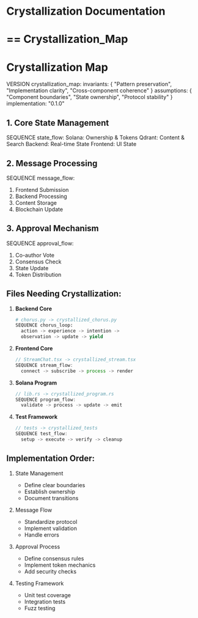 # Crystallization Documentation 




==
Crystallization_Map
==


# Crystallization Map

VERSION crystallization_map:
  invariants: {
    "Pattern preservation",
    "Implementation clarity",
    "Cross-component coherence"
  }
  assumptions: {
    "Component boundaries",
    "State ownership",
    "Protocol stability"
  }
  implementation: "0.1.0"

## 1. Core State Management

SEQUENCE state_flow:
  Solana: Ownership & Tokens
  Qdrant: Content & Search
  Backend: Real-time State
  Frontend: UI State

## 2. Message Processing

SEQUENCE message_flow:
  1. Frontend Submission
  2. Backend Processing
  3. Content Storage
  4. Blockchain Update

## 3. Approval Mechanism

SEQUENCE approval_flow:
  1. Co-author Vote
  2. Consensus Check
  3. State Update
  4. Token Distribution

## Files Needing Crystallization:

1. **Backend Core**
   ```python
   # chorus.py -> crystallized_chorus.py
   SEQUENCE chorus_loop:
     action -> experience -> intention ->
     observation -> update -> yield
   ```

2. **Frontend Core**
   ```typescript
   // StreamChat.tsx -> crystallized_stream.tsx
   SEQUENCE stream_flow:
     connect -> subscribe -> process -> render
   ```

3. **Solana Program**
   ```rust
   // lib.rs -> crystallized_program.rs
   SEQUENCE program_flow:
     validate -> process -> update -> emit
   ```

4. **Test Framework**
   ```rust
   // tests -> crystallized_tests
   SEQUENCE test_flow:
     setup -> execute -> verify -> cleanup
   ```

## Implementation Order:

1. State Management
   - Define clear boundaries
   - Establish ownership
   - Document transitions

2. Message Flow
   - Standardize protocol
   - Implement validation
   - Handle errors

3. Approval Process
   - Define consensus rules
   - Implement token mechanics
   - Add security checks

4. Testing Framework
   - Unit test coverage
   - Integration tests
   - Fuzz testing
